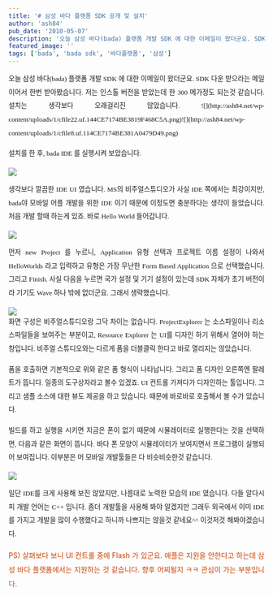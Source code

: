```yaml
---
title: '# 삼성 바다 플랫폼 SDK 공개 및 설치'
author: 'ash84'
pub_date: '2010-05-07'
description: '오늘 삼성 바다(bada) 플랫폼 개발 SDK 에 대한 이메일이 왔더군요. SDK 다운 받으라는 메일이어서 한번 받아봤습니다. 저는 인스톨 버전을 받았는데 한 300 메가정도 되는것 같습니다. 설치는 생각보다 오래걸리진 않았습니다.'
featured_image: ''
tags: ['bada', 'bada sdk', '바다플랫폼', '삼성']
---
```



<div style="TEXT-ALIGN: justify; LINE-HEIGHT: 2">  
<span style="FONT-SIZE: 10pt"><span style="FONT-FAMILY: Dotum">오늘 삼성 바다(bada) 플랫폼 개발 SDK 에 대한 이메일이 왔더군요. SDK 다운 받으라는 메일이어서 한번 받아봤습니다. 저는 인스톨 버전을 받았는데 한 300 메가정도 되는것 같습니다. 설치는 생각보다 오래걸리진 않았습니다. </span></span><span style="FONT-SIZE: 10pt"><span style="FONT-FAMILY: Dotum">![](http://ash84.net/wp-content/uploads/1/cfile22.uf.144CE7174BE3819F468C5A.png)</span></span><span style="FONT-SIZE: 10pt"><span style="FONT-FAMILY: Dotum">![](http://ash84.net/wp-content/uploads/1/cfile8.uf.114CE7174BE381A0479D49.png)</span></span>

<span style="FONT-SIZE: 10pt"><span style="FONT-FAMILY: Dotum">설치를 한 후, bada IDE 를 실행시켜 보았습니다. </span></span>

<span style="FONT-SIZE: 10pt"><span style="FONT-FAMILY: Dotum">![](http://ash84.net/wp-content/uploads/1/cfile2.uf.20061B164BE381D50C4399.png)</span></span>

<span style="FONT-SIZE: 10pt"><span style="FONT-FAMILY: Dotum">생각보다 깔끔한 IDE UI 였습니다. MS의 비주얼스튜디오가 사실 IDE 쪽에서는 최강이지만, bada야 모바일 어플 개발을 위한 IDE 이기 때문에 이정도면 충분하다는 생각이 들었습니다. 처음 개발 할때 하는게 있죠. 바로 Hello World 들어갑니다.</span></span>

<span style="FONT-SIZE: 10pt"><span style="FONT-FAMILY: Dotum">![](http://ash84.net/wp-content/uploads/1/cfile7.uf.175D5E054BE3835D370B4B.png)</span></span>

<span style="FONT-SIZE: 10pt"><span style="FONT-FAMILY: Dotum">먼저 new Project 를 누르니, Application 유형 선택과 프로젝트 이름 설정이 나와서 HelloWorlds 라고 입력하고 유형은 가장 무난한 Form Based Application 으로 선택했습니다. 그리고 Finish. 사실 다음을 누르면 국가 설정 및 기기 설정이 있는데 SDK 자체가 초기 버전이라 기기도 Wave 하나 밖에 없더군요. 그래서 생략했습니다. </span></span>

<span style="FONT-SIZE: 10pt"><span style="FONT-FAMILY: Dotum">![](http://ash84.net/wp-content/uploads/1/cfile8.uf.13082B114BE3862453CF19.png)</span></span>  
<span style="FONT-SIZE: 10pt"><span style="FONT-FAMILY: Dotum">화면 구성은 비주얼스튜디오랑 그닥 차이는 없습니다. ProjectExplorer 는 소스파일이나 리소스파일들을 보여주는 부분이고, Resource Explorer 는 UI를 디자인 하기 위해서 열어야 하는 창입니다. 비주얼 스튜디오와는 다르게 폼을 더블클릭 한다고 바로 열리지는 않았습니다. </span></span>

<span style="FONT-SIZE: 10pt"><span style="FONT-FAMILY: Dotum">폼을 호출하면 기본적으로 위와 같은 폼 형식이 나타납니다. 그리고 폼 디자인 오른쪽엔 팔레트가 뜹니다. 일종의 도구상자라고 볼수 있겠죠. UI 컨트롤 가져다가 디자인하는 툴입니다. 그리고 샘플 소스에 대한 뷰도 제공을 하고 있습니다. 때문에 바로바로 호출해서 볼 수가 있습니다. </span></span>

<span style="FONT-SIZE: 10pt"><span style="FONT-FAMILY: Dotum">빌드를 하고 실행을 시키면 지금은 폰이 없기 때문에 시뮬레이터로 실행한다는 것을 선택하면, 다음과 같은 화면이 뜹니다. 바다 폰 모양이 시뮬레이터가 보여지면서 프로그램이 실행되어 보여집니다. 이부분은 머 모바일 개발툴들은 다 비슷비슷한것 같습니다. </span></span>

<span style="FONT-SIZE: 10pt"><span style="FONT-FAMILY: Dotum">![](http://ash84.net/wp-content/uploads/1/cfile4.uf.2021EC044BE3874D7204C3.png)</span></span>

<span style="FONT-SIZE: 10pt"><span style="FONT-FAMILY: Dotum">일단 IDE를 크게 사용해 보진 않았지만, 나름대로 노력한 모습의 IDE 였습니다. 다들 알다시피 개발 언어는 C++ 입니다. 좀더 개발툴을 사용해 봐야 알겠지만 그래두 외국에서 이미 IDE를 가지고 개발을 많이 수행했다고 하니까 나쁘지는 않을것 같네요^^ 이것저것 해봐야겠습니다. </span></span>

<font color="#c84205">PS) 살펴보다 보니 UI 컨트롤 중에 Flash 가 있군요. 애플은 지원을 안한다고 하는데 삼성 바다 플랫폼에서는 지원하는 것 같습니다. 향후 어찌될지 ㅋㅋ 관심이 가는 부분입니다. </font>

</div>

